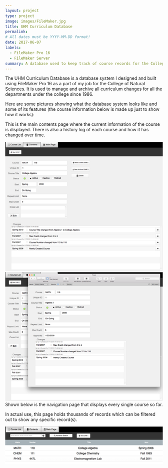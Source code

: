 ```yaml
---
layout: project
type: project
image: images/FileMaker.jpg
title: UHM Curriculum Database
permalink:
# All dates must be YYYY-MM-DD format!
date: 2017-06-07
labels:
  - FileMaker Pro 16
  - FileMaker Server
summary: A database used to keep track of course records for the College of Natural Sciences
---
```


The UHM Curriculum Database is a database system I designed and built using FileMaker Pro 16 as a part of my job for the College of Natural Sciences. It is used to manage and archive all curriculum changes for all the departments under the college since 1986. 

Here are some pictures showing what the database system looks like and some of its features (the course information below is made up just to show how it works):

This is the main contents page where the current information of the course is displayed. 
There is also a history log of each course and how it has changed over time.  

<img class="ui medium left floated rounded image" src="../images/UHMCoursePage.png">

<img class="ui medium right floated rounded image" src="../images/UHMHistoryPage.png">     
Shown below is the navigation page that displays every single course so far.

In actual use, this page holds thousands of records which can be filtered out to show any specific record(s).  

<img class="ui image" src="../images/UHMListPage.png">  

